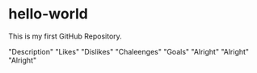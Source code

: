 # hello-world
This is my first GitHub Repository.

"Description"
"Likes"
"Dislikes"
"Chaleenges"
"Goals"
"Alright" "Alright" "Alright"

